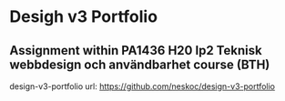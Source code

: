 # Desigh v3 Portfolio
## Assignment within PA1436 H20 lp2 Teknisk webbdesign och användbarhet course (BTH)
design-v3-portfolio
url: https://github.com/neskoc/design-v3-portfolio